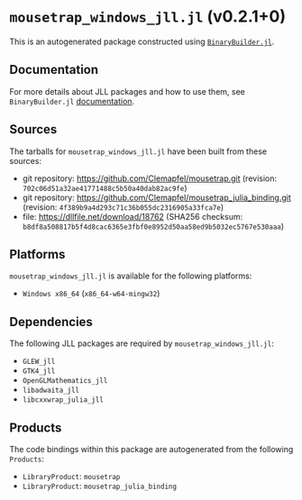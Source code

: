 # `mousetrap_windows_jll.jl` (v0.2.1+0)

This is an autogenerated package constructed using [`BinaryBuilder.jl`](https://github.com/JuliaPackaging/BinaryBuilder.jl).

## Documentation

For more details about JLL packages and how to use them, see `BinaryBuilder.jl` [documentation](https://docs.binarybuilder.org/stable/jll/).

## Sources

The tarballs for `mousetrap_windows_jll.jl` have been built from these sources:

* git repository: https://github.com/Clemapfel/mousetrap.git (revision: `702c06d51a32ae41771488c5b50a40dab82ac9fe`)
* git repository: https://github.com/Clemapfel/mousetrap_julia_binding.git (revision: `4f389b9a4d293c71c36b055dc2316905a33fca7e`)
* file: https://dllfile.net/download/18762 (SHA256 checksum: `b8df8a508817b5f4d8cac6365e3fbf0e8952d50aa58ed9b5032ec5767e530aaa`)

## Platforms

`mousetrap_windows_jll.jl` is available for the following platforms:

* `Windows x86_64` (`x86_64-w64-mingw32`)

## Dependencies

The following JLL packages are required by `mousetrap_windows_jll.jl`:

* `GLEW_jll`
* `GTK4_jll`
* `OpenGLMathematics_jll`
* `libadwaita_jll`
* `libcxxwrap_julia_jll`

## Products

The code bindings within this package are autogenerated from the following `Products`:

* `LibraryProduct`: `mousetrap`
* `LibraryProduct`: `mousetrap_julia_binding`
